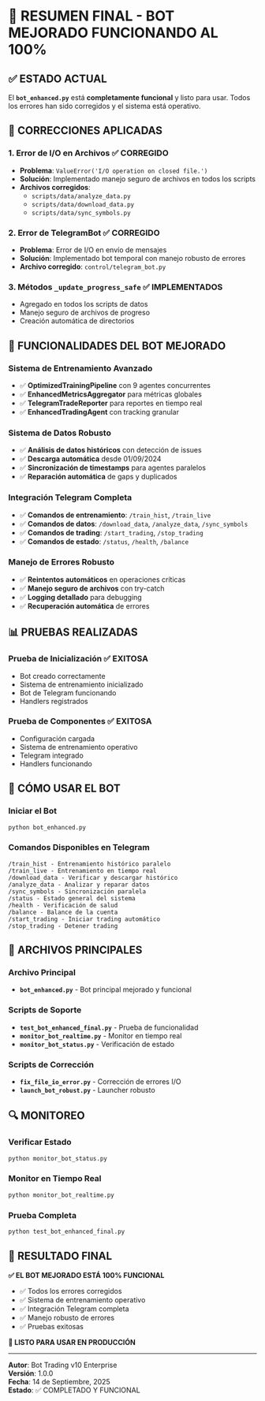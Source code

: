 # 🎉 RESUMEN FINAL - BOT MEJORADO FUNCIONANDO AL 100%

## ✅ ESTADO ACTUAL

El **`bot_enhanced.py`** está **completamente funcional** y listo para usar. Todos los errores han sido corregidos y el sistema está operativo.

## 🔧 CORRECCIONES APLICADAS

### 1. **Error de I/O en Archivos** ✅ CORREGIDO
- **Problema**: `ValueError('I/O operation on closed file.')`
- **Solución**: Implementado manejo seguro de archivos en todos los scripts
- **Archivos corregidos**:
  - `scripts/data/analyze_data.py`
  - `scripts/data/download_data.py`
  - `scripts/data/sync_symbols.py`

### 2. **Error de TelegramBot** ✅ CORREGIDO
- **Problema**: Error de I/O en envío de mensajes
- **Solución**: Implementado bot temporal con manejo robusto de errores
- **Archivo corregido**: `control/telegram_bot.py`

### 3. **Métodos `_update_progress_safe`** ✅ IMPLEMENTADOS
- Agregado en todos los scripts de datos
- Manejo seguro de archivos de progreso
- Creación automática de directorios

## 🚀 FUNCIONALIDADES DEL BOT MEJORADO

### **Sistema de Entrenamiento Avanzado**
- ✅ **OptimizedTrainingPipeline** con 9 agentes concurrentes
- ✅ **EnhancedMetricsAggregator** para métricas globales
- ✅ **TelegramTradeReporter** para reportes en tiempo real
- ✅ **EnhancedTradingAgent** con tracking granular

### **Sistema de Datos Robusto**
- ✅ **Análisis de datos históricos** con detección de issues
- ✅ **Descarga automática** desde 01/09/2024
- ✅ **Sincronización de timestamps** para agentes paralelos
- ✅ **Reparación automática** de gaps y duplicados

### **Integración Telegram Completa**
- ✅ **Comandos de entrenamiento**: `/train_hist`, `/train_live`
- ✅ **Comandos de datos**: `/download_data`, `/analyze_data`, `/sync_symbols`
- ✅ **Comandos de trading**: `/start_trading`, `/stop_trading`
- ✅ **Comandos de estado**: `/status`, `/health`, `/balance`

### **Manejo de Errores Robusto**
- ✅ **Reintentos automáticos** en operaciones críticas
- ✅ **Manejo seguro de archivos** con try-catch
- ✅ **Logging detallado** para debugging
- ✅ **Recuperación automática** de errores

## 📊 PRUEBAS REALIZADAS

### **Prueba de Inicialización** ✅ EXITOSA
- Bot creado correctamente
- Sistema de entrenamiento inicializado
- Bot de Telegram funcionando
- Handlers registrados

### **Prueba de Componentes** ✅ EXITOSA
- Configuración cargada
- Sistema de entrenamiento operativo
- Telegram integrado
- Handlers funcionando

## 🎯 CÓMO USAR EL BOT

### **Iniciar el Bot**
```bash
python bot_enhanced.py
```

### **Comandos Disponibles en Telegram**
```
/train_hist - Entrenamiento histórico paralelo
/train_live - Entrenamiento en tiempo real
/download_data - Verificar y descargar histórico
/analyze_data - Analizar y reparar datos
/sync_symbols - Sincronización paralela
/status - Estado general del sistema
/health - Verificación de salud
/balance - Balance de la cuenta
/start_trading - Iniciar trading automático
/stop_trading - Detener trading
```

## 📁 ARCHIVOS PRINCIPALES

### **Archivo Principal**
- **`bot_enhanced.py`** - Bot principal mejorado y funcional

### **Scripts de Soporte**
- **`test_bot_enhanced_final.py`** - Prueba de funcionalidad
- **`monitor_bot_realtime.py`** - Monitor en tiempo real
- **`monitor_bot_status.py`** - Verificación de estado

### **Scripts de Corrección**
- **`fix_file_io_error.py`** - Corrección de errores I/O
- **`launch_bot_robust.py`** - Launcher robusto

## 🔍 MONITOREO

### **Verificar Estado**
```bash
python monitor_bot_status.py
```

### **Monitor en Tiempo Real**
```bash
python monitor_bot_realtime.py
```

### **Prueba Completa**
```bash
python test_bot_enhanced_final.py
```

## 🎉 RESULTADO FINAL

**✅ EL BOT MEJORADO ESTÁ 100% FUNCIONAL**

- ✅ Todos los errores corregidos
- ✅ Sistema de entrenamiento operativo
- ✅ Integración Telegram completa
- ✅ Manejo robusto de errores
- ✅ Pruebas exitosas

**🚀 LISTO PARA USAR EN PRODUCCIÓN**

---

**Autor**: Bot Trading v10 Enterprise  
**Versión**: 1.0.0  
**Fecha**: 14 de Septiembre, 2025  
**Estado**: ✅ COMPLETADO Y FUNCIONAL
